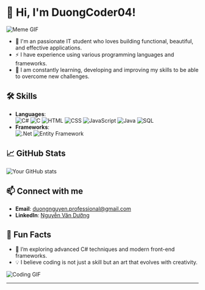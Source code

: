 # 👋 Hi, I'm DuongCoder04!
![Meme GIF](https://media1.giphy.com/media/v1.Y2lkPTc5MGI3NjExaTVsZjNwZ2Z2c3M5dWZnNnJwZzBmeTJldjJhejUxeGYxeG8zcHRpbyZlcD12MV9pbnRlcm5hbF9naWZfYnlfaWQmY3Q9Zw/LPThd7nZwKGZs91Hdz/giphy.webp)
- 🌱 I'm an passionate IT student who loves building functional, beautiful, and effective applications.
- ⚡ I have experience using various programming languages ​​and frameworks.
- 🔭 I am constantly learning, developing and improving my skills to be able to overcome new challenges. 

## 🛠️ Skills
- **Languages**:  
  ![C#](https://img.shields.io/badge/-C%23-239120?style=flat&logo=c-sharp&logoColor=white)
  ![C](https://img.shields.io/badge/-C-A8B9CC?style=flat&logo=c&logoColor=white)
  ![HTML](https://img.shields.io/badge/-HTML-E34F26?style=flat&logo=html5&logoColor=white)
  ![CSS](https://img.shields.io/badge/-CSS-1572B6?style=flat&logo=css3&logoColor=white)
  ![JavaScript](https://img.shields.io/badge/-JavaScript-F7DF1E?style=flat&logo=javascript&logoColor=black)
  ![Java](https://img.shields.io/badge/-Java-007396?style=flat&logo=java&logoColor=white)
  ![SQL](https://img.shields.io/badge/-SQLServer-4479A1?style=flat&logo=sqlite&logoColor=white)
- **Frameworks**:  
  ![.Net](https://img.shields.io/badge/-.NET-512BD4?style=flat&logo=dot-net&logoColor=white)
  ![Entity Framework](https://img.shields.io/badge/-Entity%20Framework-512BD4?style=flat&logo=dot-net&logoColor=white)

## 📈 GitHub Stats
![Your GitHub stats](https://github-readme-stats.vercel.app/api?username=DuongCoder04&show_icons=true&theme=radical)

## 📫 Connect with me
- **Email**: [duongnguyen.professional@gmail.com](mailto:duongnguyen.professional@gmail.com)
- **LinkedIn**: [Nguyễn Văn Dưỡng](https://www.linkedin.com/in/d%C6%B0%E1%BB%A1ng-nguy%E1%BB%85n-v%C4%83n-a1665a2bb?utm_source=share&utm_campaign=share_via&utm_content=profile)

## 🌱 Fun Facts
- 🚀 I’m exploring advanced C# techniques and modern front-end frameworks.
- 💡 I believe coding is not just a skill but an art that evolves with creativity.

![Coding GIF](https://media.giphy.com/media/qgQUggAC3Pfv687qPC/giphy.gif)

---

<!--
**DuongCoder04/DuongCoder04** is a ✨ _special_ ✨ repository because its `README.md` (this file) appears on your GitHub profile.

Here are some ideas to get you started:

- 🔭 I’m currently working on ...
- 🌱 I’m currently learning ...
- 👯 I’m looking to collaborate on ...
- 🤔 I’m looking for help with ...
- 💬 Ask me about ...
- 📫 How to reach me: ...
- 😄 Pronouns: ...
- ⚡ Fun fact: ...
-->
